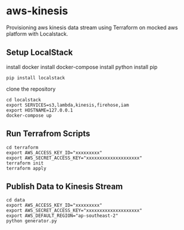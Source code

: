 # aws-kinesis 
 
Provisioning aws kinesis data stream using Terraform on mocked aws platform with Localstack. 
 
 
## Setup LocalStack 
 
install docker 
install docker-compose 
install python 
install pip 
 
```
pip install localstack 
 ```
 
clone the repository 
```
cd localstack 
export SERVICES=s3,lambda,kinesis,firehose,iam 
export HOSTNAME=127.0.0.1 
docker-compose up 
 ``` 
 
 
## Run Terrafrom Scripts 
 
 ```
cd terraform 
export AWS_ACCESS_KEY_ID="xxxxxxxxx"
export AWS_SECRET_ACCESS_KEY="xxxxxxxxxxxxxxxxxxxx"
terraform init 
terraform apply 
```
 
 
## Publish Data to Kinesis Stream 
 
 ```
cd data
export AWS_ACCESS_KEY_ID="xxxxxxxxx"
export AWS_SECRET_ACCESS_KEY="xxxxxxxxxxxxxxxxxxxx"
export AWS_DEFAULT_REGION="ap-southeast-2"
python generator.py
```